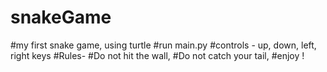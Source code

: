 # snakeGame
#my first snake game, using turtle 
#run main.py
#controls - up, down, left, right keys
#Rules-
#Do not hit the wall,
#Do not catch your tail,
#enjoy !
